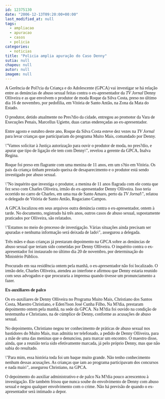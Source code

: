 ```yaml
---
id: 12375130
date: "2006-12-13T09:20:00+00:00"
last_modified_at: null
tags:
  - ampliacao
  - apuracao
  - casos
  - policia
categories:
  - noticias
title: "Policia amplia apuração do Caso Denny"
sutia: null
chapeu: null
autor: null
imagem: null
---
```

<p><P><FONT face=Verdana>A Gerência de Pol?cia da Criança e do Adolescente (GPCA) vai investigar se há relação entre as denúncias de abuso sexual feitas contra o ex-apresentador da <I>TV Jornal</I> Denny Olliveira e as que envolvem o produtor de moda Roque da Silva Costa, preso no último dia 16 de novembro, por pedofilia, em Vitória de Santo Antão, na Zona da Mata do Estado. </FONT></P></p>
<p><P><FONT face=Verdana>O produtor, detido atualmente no Pres?dio da cidade, entregou ao promotor da Vara de Execuções Penais, Marcellus Ugiette, duas cartas endereçadas ao ex-apresentador. </FONT></P></p>
<p><P><FONT face=Verdana>Entre agosto e outubro deste ano, Roque da Silva Costa esteve dez vezes na <I>TV Jornal </I>para levar crianças que participariam do programa Muito Mais, comandado por Denny. </FONT></P></p>
<p><P><FONT face=Verdana>\"Vamos solicitar à Justiça autorização para ouvir o produtor de moda, no pres?dio, e apurar que tipo de ligação ele tem com Denny\", revelou a gerente da GPCA, Inalva Regina. </FONT></P></p>
<p><P><FONT face=Verdana>Roque foi preso em flagrante com uma menina de 11 anos, em um s?tio em Vitória. Os pais da criança tinham prestado queixa de desaparecimento e o produtor está sendo investigado por abuso sexual. </FONT></P></p>
<p><P><FONT face=Verdana>\"No inquérito que investiga o produtor, a menina de 11 anos flagrada com ele conta que fez sexo com Charles Oliveira, irmão do ex-apresentador Denny Olliveira. Isso teria ocorrido no carro de Charles, em uma rua de Santo Amaro, perto da <I>TV Jornal</I>\", relatou o delegado de Vitória de Santo Antão, Rogaciano Campos. </FONT></P></p>
<p><P><FONT face=Verdana>A GPCA localizou em seus arquivos outra denúncia contra o ex-apresentador, ontem à tarde. No documento, registrado há três anos, outros casos de abuso sexual, supostamente praticados por Olliveira, são relatados. </FONT></P></p>
<p><P><FONT face=Verdana>\"Estamos no meio do processo de investigação. Várias situações ainda precisam ser apuradas e nenhuma informação será deixada de lado\", assegurou a delegada. </FONT></P></p>
<p><P><FONT face=Verdana>Três mães e duas crianças já prestaram depoimento na GPCA sobre as denúncias de abuso sexual que teriam sido cometidas por Denny Olliveira. O inquérito contra o ex-apresentador foi instaurado no último dia 20 de novembro, por determinação do Ministério Público. </FONT></P></p>
<p><P><FONT face=Verdana>Procurado em sua residência ontem pela manhã, o ex-apresentador não foi localizado. O irmão dele, Charles Olliveira, atendeu ao interfone e afirmou que Denny estaria reunido com seus advogados e que procuraria a imprensa quando tivesse um pronunciamento a fazer. </FONT></P></p>
<p><P><STRONG><FONT face=Verdana>Ex-auxiliares de palco</FONT></STRONG></P></p>
<p><P><FONT face=Verdana>Os ex-auxiliares de Denny Olliveira no Programa Muito Mais, Christiano dos Santos Costa, Maestro Christiano, e Eden?lson José Cunha Filho, Na M?dia, prestaram depoimento ontem pela manhã, na sede da GPCA. Na M?dia foi ouvido na condição de testemunha e Christiano, na de cúmplice de Denny, conforme as acusações de abuso sexual. </FONT></P></p>
<p><P><FONT face=Verdana>No depoimento, Christiano negou ter conhecimento de práticas de abuso sexual nos bastidores do Muito Mais, mas admitiu ter telefonado, a pedido de Denny Olliveira, para a mãe de uma das meninas que o denunciou, para marcar um encontro. O maestro disse, ainda, que a reunião teria sido efetivamente marcada, já pelo próprio Denny, mas que não sabia do resultado. </FONT></P></p>
<p><P><FONT face=Verdana>\"Para mim, essa história toda foi um baque muito grande. Não tenho conhecimento nenhum dessas acusações. As crianças que iam ao programa participavam dos concursos e nada mais\", assegurou Christiano, na GPCA. </FONT></P></p>
<p><P><FONT face=Verdana>O depoimento do auxiliar administrativo e de palco Na M?dia pouco acrescentou à investigação. Ele também frisou que nunca soube do envolvimento de Denny com abuso sexual e negou qualquer envolvimento com o crime. Não há previsão de quando o ex-apresentador será intimado a depor. </FONT></P> </p>
